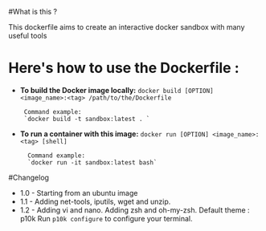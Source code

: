 #What is this ?

This dockerfile aims to create an interactive docker sandbox with many useful tools

# Here's how to use the Dockerfile :

 - **To build the Docker image locally:**
 `docker build [OPTION] <image_name>:<tag> /path/to/the/Dockerfile `

        Command example:
        `docker build -t sandbox:latest . `

- **To run a container with this image:**
        `docker run [OPTION] <image_name>:<tag> [shell] `

        Command example:
        `docker run -it sandbox:latest bash`


#Changelog
 - 1.0 - Starting from an ubuntu image
 - 1.1 - Adding net-tools, iputils, wget and unzip.
 - 1.2 - Adding vi and nano. 
	 Adding zsh and oh-my-zsh. Default theme : p10k
	 Run `p10k configure` to configure your terminal.

